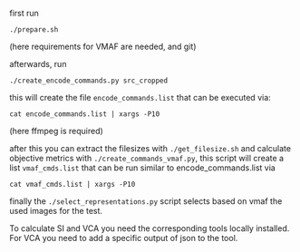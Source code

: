 first run

```
./prepare.sh
```
(here requirements for VMAF are needed, and git)

afterwards, run
```
./create_encode_commands.py src_cropped
```

this will create the file `encode_commands.list`
that can be executed via:

```
cat encode_commands.list | xargs -P10
```
(here ffmpeg is required)

after this you can extract the filesizes with `./get_filesize.sh`
and calculate objective metrics with `./create_commands_vmaf.py`,
this script will create a list `vmaf_cmds.list` that can be run similar to encode_commands.list via
```
cat vmaf_cmds.list | xargs -P10
```

finally the `./select_representations.py` script selects based on vmaf the used images for the test.

To calculate SI and VCA you need the corresponding tools locally installed.
For VCA you need to add a specific output of json to the tool.

